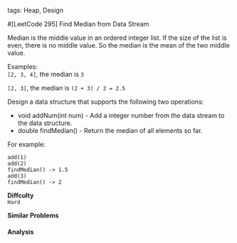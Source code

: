 tags: Heap, Design

#[LeetCode 295] Find Median from Data Stream 

Median is the middle value in an ordered integer list. If the size of the list is even, there is no middle value. So the median is the mean of the two middle value.

Examples:   
`[2, 3, 4]`, the median is `3`

`[2, 3]`, the median is `(2 + 3) / 2 = 2.5`

Design a data structure that supports the following two operations:

 * void addNum(int num) - Add a integer number from the data stream to the data structure.
 * double findMedian() - Return the median of all elements so far.

For example:

    add(1)
    add(2)
    findMedian() -> 1.5
    add(3) 
    findMedian() -> 2

**Diffculty**  
`Hard`

**Similar Problems**  


#### Analysis
